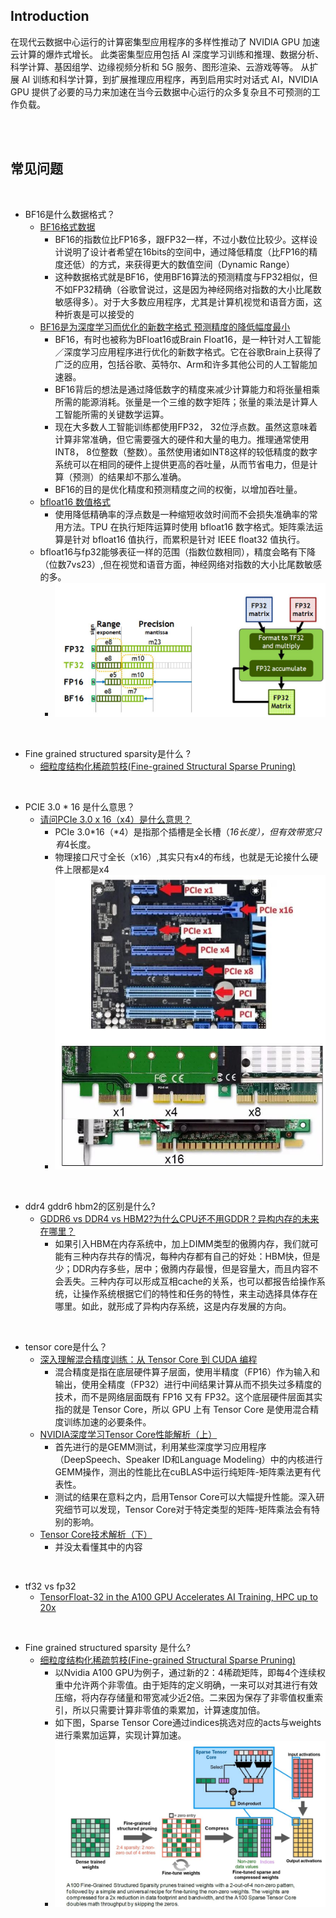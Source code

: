 ## Introduction

在现代云数据中心运行的计算密集型应用程序的多样性推动了 NVIDIA GPU 加速云计算的爆炸式增长。 此类密集型应用包括 AI 深度学习训练和推理、数据分析、科学计算、基因组学、边缘视频分析和 5G 服务、图形渲染、云游戏等等。 从扩展 AI 训练和科学计算，到扩展推理应用程序，再到启用实时对话式 AI，NVIDIA GPU 提供了必要的马力来加速在当今云数据中心运行的众多复杂且不可预测的工作负载。

<br><br>
## 常见问题

<br>

* BF16是什么数据格式？
  * [BF16格式数据](https://blog.csdn.net/sunmingyang1987/article/details/115362809)
    * BF16的指数位比FP16多，跟FP32一样，不过小数位比较少。这样设计说明了设计者希望在16bits的空间中，通过降低精度（比FP16的精度还低）的方式，来获得更大的数值空间（Dynamic Range）
    * 这种数据格式就是BF16，使用BF16算法的预测精度与FP32相似，但不如FP32精确（谷歌曾说过，这是因为神经网络对指数的大小比尾数敏感得多）。对于大多数应用程序，尤其是计算机视觉和语音方面，这种折衷是可以接受的
  * [BF16是为深度学习而优化的新数字格式 预测精度的降低幅度最小](https://blog.csdn.net/yaoyutian/article/details/114458750)
    * BF16，有时也被称为BFloat16或Brain Float16，是一种针对人工智能／深度学习应用程序进行优化的新数字格式。它在谷歌Brain上获得了广泛的应用，包括谷歌、英特尔、Arm和许多其他公司的人工智能加速器。
    * BF16背后的想法是通过降低数字的精度来减少计算能力和将张量相乘所需的能源消耗。张量是一个三维的数字矩阵；张量的乘法是计算人工智能所需的关键数学运算。
    * 现在大多数人工智能训练都使用FP32， 32位浮点数。虽然这意味着计算非常准确，但它需要强大的硬件和大量的电力。推理通常使用INT8， 8位整数（整数）。虽然使用诸如INT8这样的较低精度的数字系统可以在相同的硬件上提供更高的吞吐量，从而节省电力，但是计算（预测）的结果却不那么准确。
    * BF16的目的是优化精度和预测精度之间的权衡，以增加吞吐量。
  * [bfloat16 数值格式](https://cloud.google.com/tpu/docs/bfloat16?hl=zh-cn)
    * 使用降低精确率的浮点数是一种缩短收敛时间而不会损失准确率的常用方法。TPU 在执行矩阵运算时使用 bfloat16 数字格式。矩阵乘法运算是针对 bfloat16 值执行，而累积是针对 IEEE float32 值执行。
  * bfloat16与fp32能够表征一样的范围（指数位数相同），精度会略有下降（位数7vs23）,但在视觉和语音方面，神经网络对指数的大小比尾数敏感的多。
    * ![](./images/bf16_arch.JPG)

<br>

* Fine grained structured sparsity是什么 ?
  * [细粒度结构化稀疏剪枝(Fine-grained Structural Sparse Pruning)](https://zhuanlan.zhihu.com/p/381279197)


<br>

* PCIE 3.0 * 16 是什么意思？
  * [请问PCIe 3.0 x 16（x4）是什么意思？](https://www.zhihu.com/question/391716892)
    * PCIe 3.0*16（*4）是指那个插槽是全长槽（*16长度），但有效带宽只有*4长度。
    * 物理接口尺寸全长（x16）,其实只有x4的布线，也就是无论接什么硬件上限都是x4
    * ![](./images/pcie-3x16.JPG)
  
<br>

* ddr4 gddr6 hbm2的区别是什么?
  * [GDDR6 vs DDR4 vs HBM2?为什么CPU还不用GDDR？异构内存的未来在哪里？](https://zhuanlan.zhihu.com/p/83935084)
    * 如果引入HBM在内存系统中，加上DIMM类型的傲腾内存，我们就可能有三种内存共存的情况，每种内存都有自己的好处：HBM快，但是少；DDR内存多些，居中；傲腾内存最慢，但是容量大，而且内容不会丢失。三种内存可以形成互相cache的关系，也可以都报告给操作系统，让操作系统根据它们的特性和任务的特性，来主动选择具体存在哪里。如此，就形成了异构内存系统，这是内存发展的方向。


<br>

* tensor core是什么？
  * [深入理解混合精度训练：从 Tensor Core 到 CUDA 编程](https://aijishu.com/a/1060000000286803)
    * 混合精度是指在底层硬件算子层面，使用半精度（FP16）作为输入和输出，使用全精度（FP32）进行中间结果计算从而不损失过多精度的技术，而不是网络层面既有 FP16 又有 FP32。这个底层硬件层面其实指的就是 Tensor Core，所以 GPU 上有 Tensor Core 是使用混合精度训练加速的必要条件。
  * [NVIDIA深度学习Tensor Core性能解析（上）](https://wujianming110117.blog.csdn.net/article/details/106442850?spm=1001.2101.3001.6650.1&utm_medium=distribute.pc_relevant.none-task-blog-2%7Edefault%7ECTRLIST%7ERate-1-106442850-blog-106442372.pc_relevant_3mothn_strategy_recovery&depth_1-utm_source=distribute.pc_relevant.none-task-blog-2%7Edefault%7ECTRLIST%7ERate-1-106442850-blog-106442372.pc_relevant_3mothn_strategy_recovery&utm_relevant_index=2)
    * 首先进行的是GEMM测试，利用某些深度学习应用程序（DeepSpeech、Speaker ID和Language Modeling）中的内核进行GEMM操作，测出的性能比在cuBLAS中运行纯矩阵-矩阵乘法更有代表性。
    * 测试的结果在意料之内，启用Tensor Core可以大幅提升性能。深入研究细节可以发现，Tensor Core对于特定类型的矩阵-矩阵乘法会有特别的影响。
  * [Tensor Core技术解析（下）](https://blog.csdn.net/wujianing_110117/article/details/106442372)
    * 并没太看懂其中的内容


<br>

* tf32 vs fp32
  * [TensorFloat-32 in the A100 GPU Accelerates AI Training, HPC up to 20x](https://blogs.nvidia.com/blog/2020/05/14/tensorfloat-32-precision-format/)



<br>

* Fine grained structured sparsity  是什么?
  * [细粒度结构化稀疏剪枝(Fine-grained Structural Sparse Pruning)](https://zhuanlan.zhihu.com/p/381279197)
    * 以Nvidia A100 GPU为例子，通过新的2：4稀疏矩阵，即每4个连续权重中允许两个非零值。由于矩阵的定义明确，一来可以对其进行有效压缩，将内存存储量和带宽减少近2倍。二来因为保存了非零值权重索引，所以只需要计算非零值的乘累加，计算速度加倍。
    * 如下图，Sparse Tensor Core通过indices挑选对应的acts与weights进行乘累加运算，实现计算加速。
    * ![](./images/fine_grained_structured_sparsity_arch.JPG)